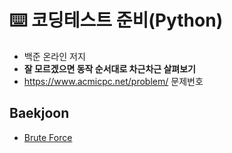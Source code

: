 # ⌨️ 코딩테스트 준비(Python)
- 백준 온라인 저지
- <b>잘 모르겠으면 동작 순서대로 차근차근 살펴보기</b>
- https://www.acmicpc.net/problem/ 문제번호

## Baekjoon
* [Brute Force](/studypath/baekjoon/brutefoce.md)
